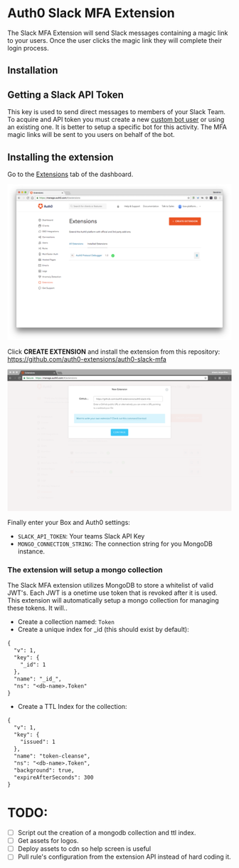 # Auth0 Slack MFA Extension
The Slack MFA Extension will send Slack messages containing a magic link to your users.  Once the
user clicks the magic link they will complete their login process.


## Installation

## Getting a Slack API Token

This key is used to send direct messages to members of your Slack Team.  To acquire and API token you must create a new [custom bot user](https://my.slack.com/services/new/bot) or using an existing one.
It is better to setup a specific bot for this activity.  The MFA magic links will be sent to you users on behalf of the bot.

## Installing the extension

Go to the [Extensions](https://manage.auth0.com/#/extensions) tab of the dashboard.

![](/media/step1-extensions-overview.png)

Click **CREATE EXTENSION** and install the extension from this repository: https://github.com/auth0-extensions/auth0-slack-mfa

![](/media/step2-extension-link.png)

Finally enter your Box and Auth0 settings:

 - `SLACK_API_TOKEN`: Your teams Slack API Key
 - `MONGO_CONNECTION_STRING`: The connection string for you MongoDB instance.

 ### The extension will setup a mongo collection

The Slack MFA extension utilizes MongoDB to store a whitelist of valid JWT's.  Each JWT is a onetime use 
token that is revoked after it is used.  This extension will automatically setup a mongo collection for
managing these tokens.  It will..

- Create a collection named: `Token`
- Create a unique index for _id (this should exist by default):
```
{
  "v": 1,
  "key": {
    "_id": 1
  },
  "name": "_id_",
  "ns": "<db-name>.Token"
}
```

- Create a TTL Index for the collection:

```
{
  "v": 1,
  "key": {
    "issued": 1
  },
  "name": "token-cleanse",
  "ns": "<db-name>.Token",
  "background": true,
  "expireAfterSeconds": 300
}
```
 
 # TODO:
 - [ ] Script out the creation of a mongodb collection and ttl index.
 - [ ] Get assets for logos.
 - [ ] Deploy assets to cdn so help screen is useful
 - [ ] Pull rule's configuration from the extension API instead of hard coding it.

